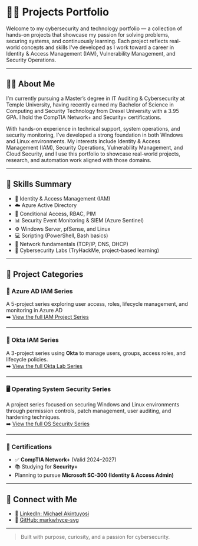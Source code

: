# 👨‍💻 Projects Portfolio

Welcome to my cybersecurity and technology portfolio — a collection of hands-on projects that showcase my passion for solving problems, securing systems, and continuously learning. Each project reflects real-world concepts and skills I've developed as I work toward a career in Identity & Access Management (IAM), Vulnerability Management, and Security Operations.

---

## 🙋‍♂️ About Me

I’m currently pursuing a Master’s degree in IT Auditing & Cybersecurity at Temple University, having recently earned my Bachelor of Science in Computing and Security Technology from Drexel University with a 3.95 GPA. I hold the CompTIA Network+ and Security+ certifications.

With hands-on experience in technical support, system operations, and security monitoring, I’ve developed a strong foundation in both Windows and Linux environments. My interests include Identity & Access Management (IAM), Security Operations, Vulnerability Management, and Cloud Security, and I use this portfolio to showcase real-world projects, research, and automation work aligned with those domains.

---

## 🧠 Skills Summary

- 🔐 Identity & Access Management (IAM)
- ☁️ Azure Active Directory
- 🧱 Conditional Access, RBAC, PIM
- 📊 Security Event Monitoring & SIEM (Azure Sentinel)
- ⚙️ Windows Server, pfSense, and Linux
- 💻 Scripting (PowerShell, Bash basics)
- 📡 Network fundamentals (TCP/IP, DNS, DHCP)
- 🧪 Cybersecurity Labs (TryHackMe, project-based learning)

---

## 📂 Project Categories

### 🔐 Azure AD IAM Series
A 5-project series exploring user access, roles, lifecycle management, and monitoring in Azure AD  
➡️ [View the full IAM Project Series](https://github.com/markwhyce-svg/iam-project-series)

---
### 🔐 Okta IAM Series  
A 3-project series using **Okta** to manage users, groups, access roles, and lifecycle policies.  
➡️ [View the full Okta Lab Series](https://github.com/markwhyce-svg/okta-iam-lab-series)

---
### 🖥️ Operating System Security Series  
A project series focused on securing Windows and Linux environments through permission controls, patch management, user auditing, and hardening techniques.  
➡️ [View the full OS Security Series](https://github.com/markwhyce-svg/os-security-series)

---

### 📜 Certifications

- ✅ **CompTIA Network+** (Valid 2024–2027)
- 📚 Studying for **Security+**
- Planning to pursue **Microsoft SC-300 (Identity & Access Admin)**

---

## 📎 Connect with Me

- 🔗 [LinkedIn: Michael Akintuyosi](https://www.linkedin.com/in/michael-akintuyosi-025317183/)
- 📂 [GitHub: markwhyce-svg](https://github.com/markwhyce-svg)

---

> Built with purpose, curiosity, and a passion for cybersecurity.
